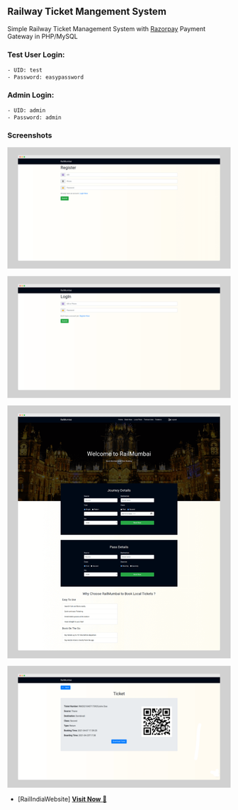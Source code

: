 ## Railway Ticket Mangement System

Simple Railway Ticket Management System with [Razorpay](https://razorpay.com) Payment Gateway in PHP/MySQL

### Test User Login: 
	- UID: test
	- Password: easypassword

### Admin Login: 
	- UID: admin
	- Password: admin

### Screenshots 

![RailMumbai Screenshot](./screenshots/RailMumbai-Registration.png)

![RailMumbai Screenshot](./screenshots/RailMumbai-LogIn.png)

![RailMumbai Screenshot](./screenshots/RailMumbai.png)

![RailMumbai Screenshot](./screenshots/RailMumbai-Ticket.png)

- [RailIndiaWebsite]  <a href="https://sanket-hp.github.io/My-Portfolio-Website-2023" target="_blank">**Visit Now** 🚀</a>

